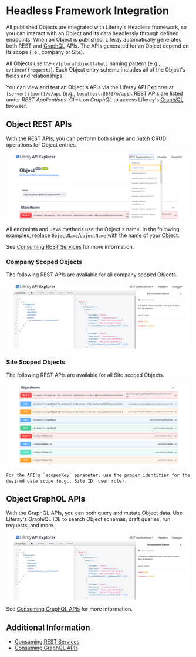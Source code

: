 # Headless Framework Integration

All published Objects are integrated with Liferay's Headless framework, so you can interact with an Object and its data headlessly through defined endpoints. When an Object is published, Liferay automatically generates both REST and [GraphQL](https://graphql.org) APIs. The APIs generated for an Object depend on its scope (i.e., company or Site).

All Objects use the `c/[pluralobjectlabel]` naming pattern (e.g., `c/timeoffrequests`). Each Object entry schema includes all of the Object's fields and relationships.

You can view and test an Object's APIs via the Liferay API Explorer at `[server]:[port]/o/api` (e.g., `localhost:8080/o/api`). REST APIs are listed under *REST Applications*. Click on *GraphQL* to access Liferay's [Graph*i*QL](https://github.com/graphql/graphiql) browser.

## Object REST APIs

With the REST APIs, you can perform both single and batch CRUD operations for Object entries.

![Each Object is listed under REST Applications.](./headless-framework-integration/images/01.png)

All endpoints and Java methods use the Object's name. In the following examples, replace `ObjectName`/`objectName` with the name of your Object.

See [Consuming REST Services](../../../headless-delivery/consuming-apis/consuming-rest-services.md) for more information.

### Company Scoped Objects

The following REST APIs are available for all company scoped Objects.

![These APIs are available for all company scoped Objects.](./headless-framework-integration/images/02.png)

### Site Scoped Objects

The following REST APIs are available for all Site scoped Objects.

![These APIs are available for all Site scoped Objects.](./headless-framework-integration/images/03.png)

```{note}
For the API's `scopesKey` parameter, use the proper identifier for the desired data scope (e.g., Site ID, user role).
```

## Object GraphQL APIs

With the GraphQL APIs, you can both query and mutate Object data. Use Liferay's Graph*i*QL IDE  to search Object schemas, draft queries, run requests, and more.

![Use Liferay's GraphiQL explorer to search Object schemas and run your requests.](./headless-framework-integration/images/04.png)

See [Consuming GraphQL APIs](../../../headless-delivery/consuming-apis/consuming-graphql-apis.md) for more information.

## Additional Information

* [Consuming REST Services](../../../headless-delivery/consuming-apis/consuming-rest-services.md)
* [Consuming GraphQL APIs](../../../headless-delivery/consuming-apis/consuming-graphql-apis.md)
